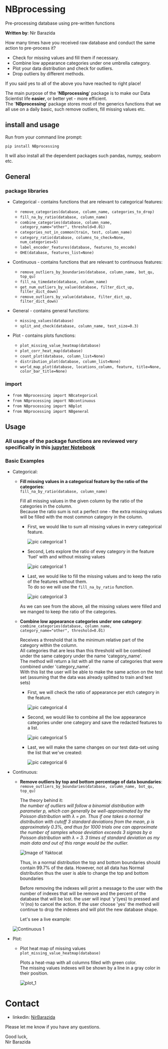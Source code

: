 # NBprocessing 

Pre-processing database using pre-written functions

**Written by**: Nir Barazida


How many times have you received raw database and conduct the same action to pre-process it?
 - Check for missing values and fill them if necessary.
 - Combine low appearance categories under one umbrella category. 
 - Plot your data distribution and check for outliers.
 - Drop outliers by different methods.
 
 If you said yes to all of the above you have reached to right place!
 
The main purpose of the '**NBprocessing**' package is to make our Data Scientist life **easier**, or better yet - more efficient.\
The '**NBprocessing**' package stores most of the generics functions that we all use on a daily basic, such remove outliers, fill missing values etc.

## install and usage

Run from your command line prompt:
 
`pip install NBprocessing`
 
 It will also install all the dependent packages such pandas, numpy, seaborn etc.

## General

### package libraries
- Categorical - contains functions that are relevant to categorical features:

    - `remove_categories(database, column_name, categories_to_drop)`
    - `fill_na_by_ratio(database, column_name)`
    - `combine_categories(database, column_name, category_name="other", threshold=0.01)`
    - `categories_not_in_common(train, test, column_name)`
    - `category_ratio(database, columns_to_check=None, num_categories=5)`
    - `label_encoder_features(database, features_to_encode)`
    - `OHE(database, features_list=None)` 
    
- Continuous - contains functions that are relevant to continuous features:

    - `remove_outliers_by_boundaries(database, column_name, bot_qu, top_qu)` 
    - `fill_na_timedate(database, column_name)`
    - `get_num_outliers_by_value(database, filter_dict_up, filter_dict_down)`
    - `remove_outliers_by_value(database, filter_dict_up, filter_dict_down)`
    
- General - contains general functions:

    - `missing_values(database)`
    - `split_and_check(database, column_name, test_size=0.3)`
    
- Plot - contains plots functions:

    - `plot_missing_value_heatmap(database)`
    - `plot_corr_heat_map(database)`
    - `count_plot(database, column_list=None)`
    - `distribution_plot(database, column_list=None)`
    - `world_map_plot(database, locations_column, feature, title=None, color_bar_title=None)`

 ### import
- `from NBprocessing import NBcategorical`
- `from NBprocessing import NBcontinuous`
- `from NBprocessing import NBplot`
- `from NBprocessing import NBgeneral`

## Usage

### All usage of the package functions are reviewed very specifically in this [jupyter Notebook](https://github.com/nirbarazida/NBprocessing/blob/master/documentation/README_Notebook.ipynb) 

### Basic Examples

- Categorical:
    - **Fill missing values in a categorical feature by the ratio of the categories**:\
    `fill_na_by_ratio(database, column_name)`
    
        Fill all missing values in the given column by the ratio of the categories in the column.\
        Because the ratio sum is not a perfect one - the extra missing values will be filled with the most common category in the column.
        
       - First, we would like to sum all missing values in every categorical feature.
       
            ![pic categorical 1](https://github.com/nirbarazida/NBprocessing/blob/master/documentation/readme_figures/categorical_1.png) 
       
       - Second, Lets explore the ratio of evey category in the feature 'fuel' with and without missing values
       
            ![pic categorical 1](https://github.com/nirbarazida/NBprocessing/blob/master/documentation/readme_figures/categorical_2.png) 
       
       - Last, we would like to fill the missing values and to keep the ratio of the features without them.\
       To do so we will use the `fill_na_by_ratio` function.
       
            ![pic categorical 3](https://github.com/nirbarazida/NBprocessing/blob/master/documentation/readme_figures/categorical_3.png)
             
       As we can see from the above, all the missing values were filled and we manged to keep the ratio of the categories.
      
    - **Combine low appearance categories under one category**:\
     `combine_categories(database, column_name, category_name="other", threshold=0.01)`
     
        Receives a threshold that is the minimum relative part of the category within the column.\
        All categories that are less than this threshold will be combined under the same category
        under the name 'category_name'.\
        The method will return a list with all the name of categories that were combined under 'category_name'.\
        With this list the user will be able to make the same action on the test set (assuming that the data
        was already splitted to train and test sets)

       - First, we will check the ratio of appearance per etch category in the feature.
       
            ![pic categorical 4](https://github.com/nirbarazida/NBprocessing/blob/master/documentation/readme_figures/categorical_4.png)
            
       - Second, we would like to combine all the low appearance categories under one category and save the redacted features to a list.
       
            ![pic categorical 5](https://github.com/nirbarazida/NBprocessing/blob/master/documentation/readme_figures/categorical_5.png)
            
       - Last, we will make the same changes on our test data-set using the list that we've created:
       
            ![pic categorical 6](https://github.com/nirbarazida/NBprocessing/blob/master/documentation/readme_figures/categorical_6.png)
                
- Continuous:
    - **Remove outliers by top and bottom percentage of data boundaries**: 
     `remove_outliers_by_boundaries(database, column_name, bot_qu, top_qu)`
    
        The theory behind it:\
            _the number of outliers  will follow a binomial distribution with parameter p, which can generally be
            well-approximated by the Poisson distribution with λ = pn. Thus if one takes a normal distribution with
            cutoff 3 standard deviations from the mean, p is approximately 0.3%, and thus for 1000 trials one can
            approximate the number of samples whose deviation exceeds 3 sigmas by a Poisson distribution with λ = 3.
            3 times of standard deviation as my main data and out of this range would be the outlier._
            
         ![Image of Yaktocat](https://i.stack.imgur.com/AxYue.png)
    
        Thus, in a normal distribution the top and bottom boundaries should contain 99.7% of the data.
        However, not all data has Normal distribution thus the user is able to change the top and bottom boundaries
    
        Before removing the indexes will print a message to the user with the number of indexes that
        will be remove and the percent of the database that will be lost.
        the user will input 'y'(yes) to pressed and 'n'(no) to cancel the action.
        If the user choose 'yes' the method will continue to drop the indexes and will
        plot the new database shape.
        
        Let's see a live example:
    
    ![Continuous 1](https://github.com/nirbarazida/NBprocessing/blob/master/documentation/readme_figures/continuous_1.png)
        
- Plot:
    - Plot heat map of missing values
     `plot_missing_value_heatmap(database)`
     
        Plots a heat-map with all columns filled with green color.\
        The missing values indexes will be shown by a line in a gray color in their position.
        
        ![plot_1](https://github.com/nirbarazida/NBprocessing/blob/master/documentation/readme_figures/plot_1.png)
        
# Contact
- linkedin: [NirBarazida](https://www.linkedin.com/in/nir-barazida-08b3111a4/)

Please let me know if you have any questions.

Good luck,\
Nir Barazida
